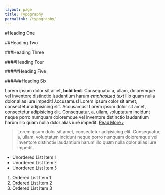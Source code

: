 ```yaml
---
layout: page
title: Typography
permalink: /typography/
---
```



#Heading One

##Heading Two

###Heading Three

####Heading Four

#####Heading Five

######Heading Six

Lorem ipsum dolor sit amet, **bold text**. Consequatur a, ullam, doloremque vel inventore distinctio laudantium harum  _emphasized text_ illo quam nulla dolor alias iure impedit! Accusamus! Lorem ipsum dolor sit amet, consectetur adipisicing elit. Accusamus! Lorem ipsum dolor sit amet, consectetur adipisicing elit. Consequatur, a, ullam, voluptatum incidunt neque porro numquam doloremque vel inventore distinctio laudantium harum illo quam nulla dolor alias iure impedit. [Read More ›](#)

> Lorem ipsum dolor sit amet, consectetur adipisicing elit. Consequatur, a, ullam, voluptatum incidunt neque porro numquam doloremque vel inventore distinctio laudantium harum illo quam nulla dolor alias iure impedit.

- Unordered List Item 1
- Unordered List Item 2
- Unordered List Item 3

1. Ordered List Item 1
2. Ordered List Item 2
3. Ordered List Item 3

